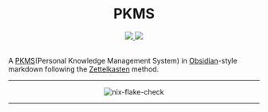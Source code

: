 <h1 align='center'>PKMS</h1>
<div align='center'>
    <p></p>
    <div align='center'>
        <a href='https://github.com/DivitMittal/PKMS'>
            <img src='https://img.shields.io/github/repo-size/DivitMittal/PKMS?&style=for-the-badge&logo=github'>
        </a>
        <a href='https://github.com/DivitMittal/PKMS/blob/main/LICENSE'>
            <img src='https://img.shields.io/static/v1.svg?style=for-the-badge&label=License&message=MIT&logo=unlicense'/>
        </a>
    </div>
    <br>
</div>

A [PKMS](https://www.reddit.com/r/PKMS/)(Personal Knowledge Management System) in [Obsidian](https://obsidian.md/)-style markdown following the [Zettelkasten](https://www.wikiwand.com/en/articles/Zettelkasten) method.

---

<div align='center'>
    <img src="https://github.com/DivitMittal/PKMS/actions/workflows/.github/workflows/flake-check.yml/badge.svg" alt="nix-flake-check"/>
</div>

---